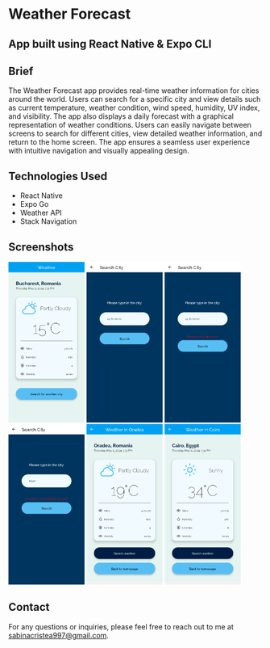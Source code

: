 # Weather Forecast

## App built using React Native & Expo CLI

## Brief

The Weather Forecast app provides real-time weather information for cities around the world. Users can search for a specific city and view details such as current temperature, weather condition, wind speed, humidity, UV index, and visibility. The app also displays a daily forecast with a graphical representation of weather conditions. Users can easily navigate between screens to search for different cities, view detailed weather information, and return to the home screen. The app ensures a seamless user experience with intuitive navigation and visually appealing design.

## Technologies Used

- React Native
- Expo Go
- Weather API
- Stack Navigation

## Screenshots

<img src="./assets/screenshots/1.png" alt="Image1" width=30% height=30%>
<img src="./assets/screenshots/2.png" alt="Image2" width=30% height=30%>
<img src="./assets/screenshots/3.png" alt="Image3" width=30% height=30%>
<img src="./assets/screenshots/4.png" alt="Image4" width=30% height=30%>
<img src="./assets/screenshots/5.png" alt="Image5" width=30% height=30%>
<img src="./assets/screenshots/6.png" alt="Image6" width=30% height=30%>

## Contact

For any questions or inquiries, please feel free to reach out to me at sabinacristea997@gmail.com.
